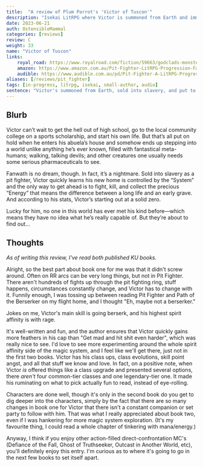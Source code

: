 ```yaml
---
title:  "A review of Plum Parrot's 'Victor of Tuscon'"
description: "Isekai LitRPG where Victor is summoned from Earth and immediately sold to a fighting ring."
date: 2023-06-21
auth: OstensibleMammal
categories: [reviews]
review: C
weight: 33
name: "Victor of Tuscon"
links:
    royal_road: https://www.royalroad.com/fiction/59663/godclads-monster-mceldritchcyberpunkprogression
    amazon: https://www.amazon.com.au/Pit-Fighter-LitRPG-Progression-Fantasy-ebook/dp/B0BPK8XW43
    audible: https://www.audible.com.au/pd/Pit-Fighter-A-LitRPG-Progression-Fantasy-Audiobook/B0BPJLR7X3
aliases: [/reviews/pit_fighter]
tags: [in-progress, litrpg, isekai, small-author, audio]
sentence: "Victor's summoned from Earth, sold into slavery, and put to work in the ring. Bad luck."
---
```





## Blurb

Victor can’t wait to get the hell out of high school, go to the local community college on a sports scholarship, and start his own life. But that’s all put on hold when he enters his abuela’s house and somehow ends up stepping into a world unlike anything he’s ever known, filled with fantastical meta-humans; walking, talking devils; and other creatures one usually needs some serious pharmaceuticals to see.

Fanwath is no dream, though. In fact, it’s a nightmare. Sold into slavery as a pit fighter, Victor quickly learns his new home is controlled by the “System” and the only way to get ahead is to fight, kill, and collect the precious “Energy” that means the difference between a long life and an early grave. And according to his stats, Victor’s starting out at a solid zero.

Lucky for him, no one in this world has ever met his kind before—which means they have no idea what he’s really capable of. But they’re about to find out...

## Thoughts

*As of writing this review, I've read both published KU books.*

Alright, so the best part about book one for me was that it didn't screw around. Often on RR arcs can be very long things, but not in Pit Fighter. There aren't hundreds of fights up through the pit fighting ring, stuff happens, circumstances constantly change, and Victor has to change with it. Funnily enough, I was tossing up between reading Pit Fighter and Path of the Berserker on my flight home, and I thought "Eh, maybe not a berserker."

Jokes on me, Victor's main skill is going berserk, and his highest spirit affinity is with rage.

It's well-written and fun, and the author ensures that Victor quickly gains more feathers in his cap than "Get mad and hit shit even harder", which was really nice to see. I'd love to see more experimenting around the whole spirit affinity side of the magic system, and I feel like we'll get there, just not in the first two books. Victor has his class ups, class evolutions, skill point angst, and all that stuff we know and love. In fact, on a positive note, when Victor *is* offered things like a class upgrade and presented several options, there *aren't* four common-tier classes and one legendary-tier one. It made his ruminating on what to pick actually fun to read, instead of eye-rolling.

Characters are done well, though it's only in the second book do you get to dig deeper into the characters, simply by the fact that there are so many changes in book one for Victor that there isn't a constant companion or set party to follow with him. That was what I really appreciated about book two, even if I was hankering for more magic system exploration. (It's my favourite thing, I could read a whole chapter of tinkering with mana/energy.)

Anyway, I think if you enjoy other action-filled direct-confrontation MC's (Defiance of the Fall, Ghost of Truthseeker, Outcast in Another World, etc), you'll definitely enjoy this entry. I'm curious as to where it's going to go in the next few books to set itself apart.
